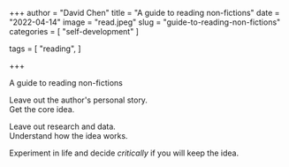 +++
author = "David Chen"
title = "A guide to reading non-fictions"
date = "2022-04-14"
image = "read.jpeg"
slug = "guide-to-reading-non-fictions"
categories = [
    "self-development"
]

tags = [
    "reading",
]
    
+++

A guide to reading non-fictions

Leave out the author's personal story.<br>
Get the core idea.

Leave out research and data.<br>
Understand how the idea works.

Experiment in life and decide *critically* if you will keep the idea.
